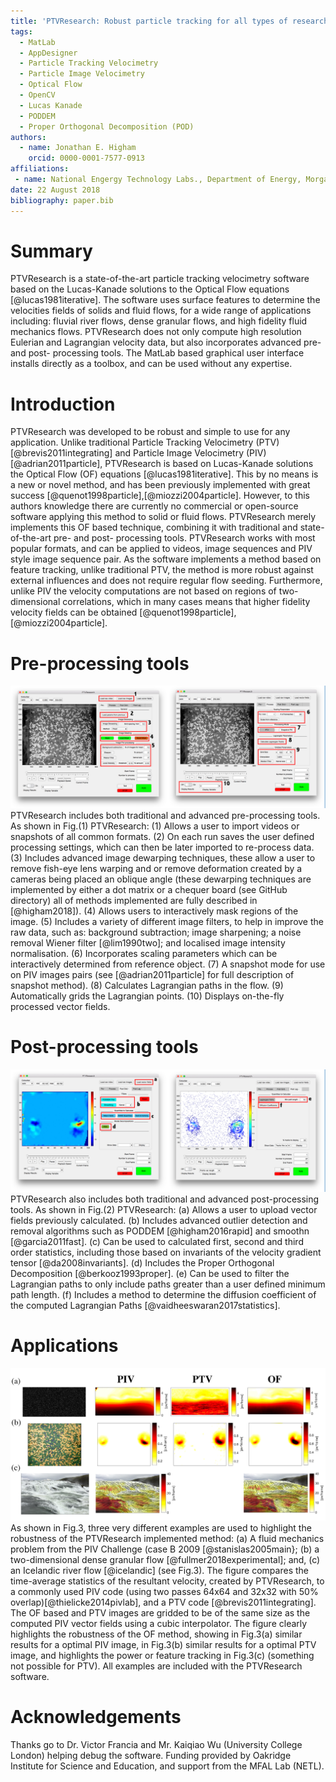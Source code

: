 ```yaml
---
title: 'PTVResearch: Robust particle tracking for all types of research applications'
tags:
  - MatLab
  - AppDesigner
  - Particle Tracking Velocimetry
  - Particle Image Velocimetry
  - Optical Flow
  - OpenCV
  - Lucas Kanade 
  - PODDEM
  - Proper Orthogonal Decomposition (POD)
authors:
  - name: Jonathan E. Higham
    orcid: 0000-0001-7577-0913
affiliations:
 - name: National Engergy Technology Labs., Department of Energy, Morgantown, WV.
date: 22 August 2018
bibliography: paper.bib
---
```


# Summary
PTVResearch is a state-of-the-art particle tracking velocimetry software based on the Lucas-Kanade solutions to the Optical Flow equations [@lucas1981iterative]. The software uses surface features to determine the velocities fields of solids and fluid flows, for a wide range of applications including: fluvial river flows, dense granular flows, and high fidelity fluid mechanics flows. PTVResearch does not only compute high resolution Eulerian and Lagrangian velocity data, but also incorporates advanced pre- and post- processing tools. The MatLab based graphical user interface installs directly as a toolbox, and can be used without any expertise. 

# Introduction
PTVResearch was developed to be robust and simple to use for any application. Unlike traditional Particle Tracking Velocimetry (PTV) [@brevis2011integrating] and Particle Image Velocimetry (PIV) [@adrian2011particle], PTVResearch is based on Lucas-Kanade solutions the Optical Flow (OF) equations [@lucas1981iterative]. This by no means is a new or novel method, and has been previously implemented with great success [@quenot1998particle],[@miozzi2004particle]. However, to this authors knowledge there are currently no commercial or open-source software applying this method to solid or fluid flows. PTVResearch merely implements this OF based technique, combining it with traditional and state-of-the-art pre- and post- processing tools. PTVResearch works with most popular formats, and can be applied to videos, image sequences and PIV style image sequence pair. As the software implements a method based on feature tracking, unlike traditional PTV, the method is more robust against external influences and does not require regular flow seeding. Furthermore, unlike PIV the velocity computations are not based on regions of two-dimensional correlations, which in many cases means that higher fidelity velocity fields can be obtained [@quenot1998particle],[@miozzi2004particle]. 

# Pre-processing tools 
![Pre-Processing functionalities of PTVResearch](fig1.jpeg)
PTVResearch includes both traditional and advanced pre-processing tools. As shown in  Fig.(1) PTVResearch: (1) Allows a user to import videos or snapshots of all common formats. (2) On each run saves the user defined processing settings, which can then be later imported to re-process data. (3) Includes advanced image dewarping techniques, these allow a user to remove fish-eye lens warping and or remove deformation created by a cameras being placed an oblique angle (these dewarping techniques are implemented by either a dot matrix or a chequer board (see GitHub directory) all of methods implemented are fully described in [@higham2018]). (4) Allows users to interactively mask regions of the image. (5) Includes a variety of different image filters, to help in improve the raw data, such as: background subtraction; image sharpening; a noise removal Wiener filter [@lim1990two]; and localised image intensity normalisation. (6) Incorporates scaling parameters which can be interactively determined from reference object. (7) A snapshot mode for use on PIV images pairs (see [@adrian2011particle] for full description of snapshot method). (8) Calculates Lagrangian paths in the flow. (9) Automatically grids the Lagrangian points. (10) Displays on-the-fly processed vector fields. 

# Post-processing tools
![Post-Processing functionalities of PTVResearch](fig2.jpeg)
PTVResearch also includes both traditional and advanced post-processing tools. As shown in  Fig.(2) PTVResearch: (a) Allows a user to upload vector fields previously calculated. (b) Includes advanced outlier detection and removal algorithms such as PODDEM [@higham2016rapid] and smoothn [@garcia2011fast]. (c) Can be used to calculated first, second and third order statistics, including those based on invariants of the velocity gradient tensor [@da2008invariants]. (d) Includes the Proper Orthogonal Decomposition [@berkooz1993proper]. (e) Can be used to filter the Lagrangian paths to only include paths greater than a user defined minimum path length. (f) Includes a method to determine the diffusion coefficient of the computed Lagrangian Paths [@vaidheeswaran2017statistics]. 

# Applications 
![Comparison of there different applications (a) Channel Flow for PIV Challenge, (b) 2D Granular Flow, (c) Icelandic River Flow](fig3.jpeg)
As shown in Fig.3, three very different examples are used to highlight the robustness of the PTVResearch implemented method: (a) A fluid mechanics problem from the PIV Challenge (case B 2009 [@stanislas2005main}; (b) a two-dimensional dense granular flow [@fullmer2018experimental]; and, (c) an Icelandic river flow [@icelandic] (see Fig.3). The figure compares the time-average statistics of the resultant velocity, created by PTVResearch, to a commonly used PIV code (using two passes 64x64 and 32x32 with 50% overlap)[@thielicke2014pivlab], and a PTV code [@brevis2011integrating]. The OF based and PTV images are gridded to be of the same size as the computed PIV vector fields using a cubic interpolator. The figure clearly highlights the robustness of the OF method, showing in Fig.3(a) similar results for a optimal PIV image, in Fig.3(b) similar results for a optimal PTV image, and highlights the power or feature tracking in Fig.3(c) (something not possible for PTV). All examples are included with the PTVResearch software. 


# Acknowledgements
Thanks go to Dr. Victor Francia and Mr. Kaiqiao Wu (University College London) helping debug the software. Funding provided by Oakridge Institute for Science and Education, and support from the MFAL Lab (NETL). 




